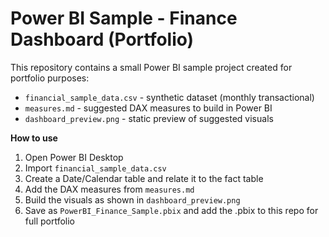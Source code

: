 # Power BI Sample - Finance Dashboard (Portfolio)

This repository contains a small Power BI sample project created for portfolio purposes:
- `financial_sample_data.csv` - synthetic dataset (monthly transactional)
- `measures.md` - suggested DAX measures to build in Power BI
- `dashboard_preview.png` - static preview of suggested visuals

**How to use**
1. Open Power BI Desktop
2. Import `financial_sample_data.csv`
3. Create a Date/Calendar table and relate it to the fact table
4. Add the DAX measures from `measures.md`
5. Build the visuals as shown in `dashboard_preview.png`
6. Save as `PowerBI_Finance_Sample.pbix` and add the .pbix to this repo for full portfolio

